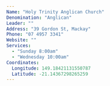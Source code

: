 ```yaml
---
Name: "Holy Trinity Anglican Church"
Denomination: "Anglican"
Leader: ""
Address: "39 Gordon St, Mackay"
Phone: "07 4957 3341"
Website: ""
Services:
  - "Sunday 8:00am"
  - "Wednesday 10:00am"
Coordinates: 
  Longitude: 149.18421131550787
  Latitude: -21.14367298265259
---
```

